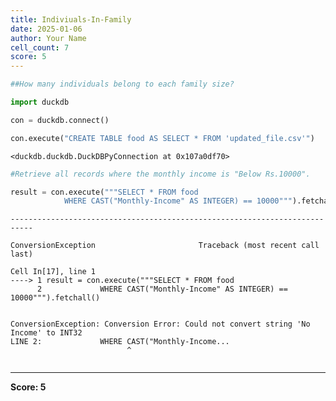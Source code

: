 ```yaml
---
title: Indiviuals-In-Family
date: 2025-01-06
author: Your Name
cell_count: 7
score: 5
---
```


```python
##How many individuals belong to each family size?
```


```python
import duckdb
```


```python
con = duckdb.connect()
```


```python
con.execute("CREATE TABLE food AS SELECT * FROM 'updated_file.csv'")
```




    <duckdb.duckdb.DuckDBPyConnection at 0x107a0df70>




```python
#Retrieve all records where the monthly income is "Below Rs.10000".
```


```python
result = con.execute("""SELECT * FROM food
            WHERE CAST("Monthly-Income" AS INTEGER) == 10000""").fetchall()
```


    ---------------------------------------------------------------------------

    ConversionException                       Traceback (most recent call last)

    Cell In[17], line 1
    ----> 1 result = con.execute("""SELECT * FROM food
          2             WHERE CAST("Monthly-Income" AS INTEGER) == 10000""").fetchall()


    ConversionException: Conversion Error: Could not convert string 'No Income' to INT32
    LINE 2:             WHERE CAST("Monthly-Income...
                              ^



```python

```


---
**Score: 5**
